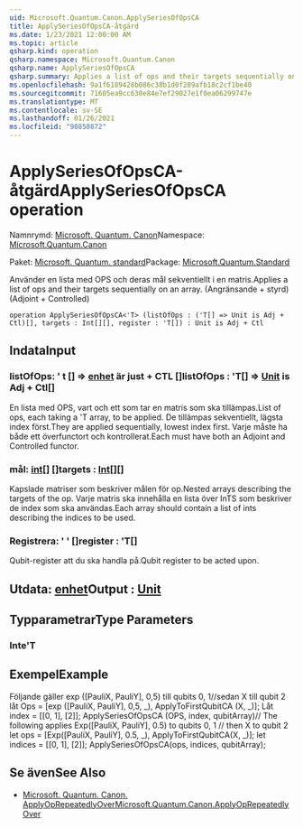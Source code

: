 ```yaml
---
uid: Microsoft.Quantum.Canon.ApplySeriesOfOpsCA
title: ApplySeriesOfOpsCA-åtgärd
ms.date: 1/23/2021 12:00:00 AM
ms.topic: article
qsharp.kind: operation
qsharp.namespace: Microsoft.Quantum.Canon
qsharp.name: ApplySeriesOfOpsCA
qsharp.summary: Applies a list of ops and their targets sequentially on an array. (Adjoint + Controlled)
ms.openlocfilehash: 9a1f6189428b086c38b1d0f289afb18c2cf1be40
ms.sourcegitcommit: 71605ea9cc630e84e7ef29027e1f0ea06299747e
ms.translationtype: MT
ms.contentlocale: sv-SE
ms.lasthandoff: 01/26/2021
ms.locfileid: "98850872"
---
```

# <a name="applyseriesofopsca-operation"></a><span data-ttu-id="97bee-102">ApplySeriesOfOpsCA-åtgärd</span><span class="sxs-lookup"><span data-stu-id="97bee-102">ApplySeriesOfOpsCA operation</span></span>

<span data-ttu-id="97bee-103">Namnrymd: [Microsoft. Quantum. Canon](xref:Microsoft.Quantum.Canon)</span><span class="sxs-lookup"><span data-stu-id="97bee-103">Namespace: [Microsoft.Quantum.Canon](xref:Microsoft.Quantum.Canon)</span></span>

<span data-ttu-id="97bee-104">Paket: [Microsoft. Quantum. standard](https://nuget.org/packages/Microsoft.Quantum.Standard)</span><span class="sxs-lookup"><span data-stu-id="97bee-104">Package: [Microsoft.Quantum.Standard](https://nuget.org/packages/Microsoft.Quantum.Standard)</span></span>


<span data-ttu-id="97bee-105">Använder en lista med OPS och deras mål sekventiellt i en matris.</span><span class="sxs-lookup"><span data-stu-id="97bee-105">Applies a list of ops and their targets sequentially on an array.</span></span> <span data-ttu-id="97bee-106">(Angränsande + styrd)</span><span class="sxs-lookup"><span data-stu-id="97bee-106">(Adjoint + Controlled)</span></span>

```qsharp
operation ApplySeriesOfOpsCA<'T> (listOfOps : ('T[] => Unit is Adj + Ctl)[], targets : Int[][], register : 'T[]) : Unit is Adj + Ctl
```


## <a name="input"></a><span data-ttu-id="97bee-107">Indata</span><span class="sxs-lookup"><span data-stu-id="97bee-107">Input</span></span>

### <a name="listofops--t--unit--is-adj--ctl"></a><span data-ttu-id="97bee-108">listOfOps: ' t [] => [enhet](xref:microsoft.quantum.lang-ref.unit)  är just + CTL []</span><span class="sxs-lookup"><span data-stu-id="97bee-108">listOfOps : 'T[] => [Unit](xref:microsoft.quantum.lang-ref.unit)  is Adj + Ctl[]</span></span>

<span data-ttu-id="97bee-109">En lista med OPS, vart och ett som tar en matris som ska tillämpas.</span><span class="sxs-lookup"><span data-stu-id="97bee-109">List of ops, each taking a 'T array, to be applied.</span></span> <span data-ttu-id="97bee-110">De tillämpas sekventiellt, lägsta index först.</span><span class="sxs-lookup"><span data-stu-id="97bee-110">They are applied sequentially, lowest index first.</span></span>
<span data-ttu-id="97bee-111">Varje måste ha både ett överfunctort och kontrollerat.</span><span class="sxs-lookup"><span data-stu-id="97bee-111">Each must have both an Adjoint and Controlled functor.</span></span>


### <a name="targets--int"></a><span data-ttu-id="97bee-112">mål: [int](xref:microsoft.quantum.lang-ref.int)[] []</span><span class="sxs-lookup"><span data-stu-id="97bee-112">targets : [Int](xref:microsoft.quantum.lang-ref.int)[][]</span></span>

<span data-ttu-id="97bee-113">Kapslade matriser som beskriver målen för op.</span><span class="sxs-lookup"><span data-stu-id="97bee-113">Nested arrays describing the targets of the op.</span></span> <span data-ttu-id="97bee-114">Varje matris ska innehålla en lista över InTS som beskriver de index som ska användas.</span><span class="sxs-lookup"><span data-stu-id="97bee-114">Each array should contain a list of ints describing the indices to be used.</span></span>


### <a name="register--t"></a><span data-ttu-id="97bee-115">Registrera: ' ' []</span><span class="sxs-lookup"><span data-stu-id="97bee-115">register : 'T[]</span></span>

<span data-ttu-id="97bee-116">Qubit-register att du ska handla på.</span><span class="sxs-lookup"><span data-stu-id="97bee-116">Qubit register to be acted upon.</span></span>



## <a name="output--unit"></a><span data-ttu-id="97bee-117">Utdata: [enhet](xref:microsoft.quantum.lang-ref.unit)</span><span class="sxs-lookup"><span data-stu-id="97bee-117">Output : [Unit](xref:microsoft.quantum.lang-ref.unit)</span></span>



## <a name="type-parameters"></a><span data-ttu-id="97bee-118">Typparametrar</span><span class="sxs-lookup"><span data-stu-id="97bee-118">Type Parameters</span></span>

### <a name="t"></a><span data-ttu-id="97bee-119">Inte</span><span class="sxs-lookup"><span data-stu-id="97bee-119">'T</span></span>



## <a name="example"></a><span data-ttu-id="97bee-120">Exempel</span><span class="sxs-lookup"><span data-stu-id="97bee-120">Example</span></span>

<span data-ttu-id="97bee-121">Följande gäller exp ([PauliX, PauliY], 0,5) till qubits 0, 1//sedan X till qubit 2 låt Ops = [exp ([PauliX, PauliY], 0,5, _), ApplyToFirstQubitCA (X, _)]; Låt index = [[0, 1], [2]]; ApplySeriesOfOpsCA (OPS, index, qubitArray)</span><span class="sxs-lookup"><span data-stu-id="97bee-121">// The following applies Exp([PauliX, PauliY], 0.5) to qubits 0, 1 // then X to qubit 2 let ops = [Exp([PauliX, PauliY], 0.5, _), ApplyToFirstQubitCA(X, _)]; let indices = [[0, 1], [2]]; ApplySeriesOfOpsCA(ops, indices, qubitArray);</span></span>

## <a name="see-also"></a><span data-ttu-id="97bee-122">Se även</span><span class="sxs-lookup"><span data-stu-id="97bee-122">See Also</span></span>

- [<span data-ttu-id="97bee-123">Microsoft. Quantum. Canon. ApplyOpRepeatedlyOver</span><span class="sxs-lookup"><span data-stu-id="97bee-123">Microsoft.Quantum.Canon.ApplyOpRepeatedlyOver</span></span>](xref:Microsoft.Quantum.Canon.ApplyOpRepeatedlyOver)